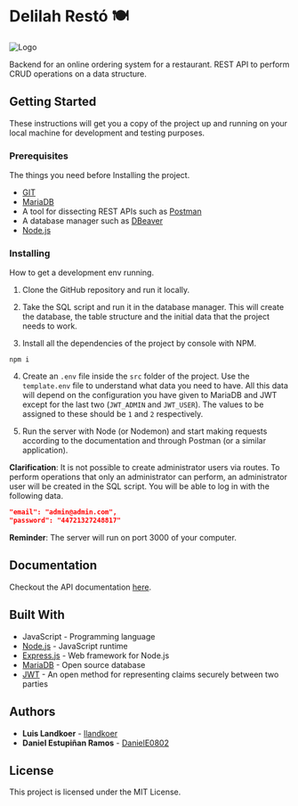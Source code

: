 # Delilah Restó 🍽

![Logo](https://i.imgur.com/6GJ00jE.png "Logo")

Backend for an online ordering system for a restaurant. REST API to perform CRUD operations on a data structure.

## Getting Started

These instructions will get you a copy of the project up and running on your local machine for development and testing purposes.

### Prerequisites

The things you need before Installing the project.


- [GIT](https://git-scm.com/)
- [MariaDB](https://mariadb.org/download/)
- A tool for dissecting REST APIs such as [Postman](https://www.postman.com/)
- A database manager such as [DBeaver](https://dbeaver.io/)
- [Node.js](https://nodejs.org/)


### Installing

How to get a development env running.

1. Clone the GitHub repository and run it locally.

2. Take the SQL script and run it in the database manager. This will create the database, the table structure and the initial data that the project needs to work.

2. Install all the dependencies of the project by console with NPM.

```
npm i
```

4. Create an `.env` file inside the `src` folder of the project. Use the `template.env` file to understand what data you need to have. All this data will depend on the configuration you have given to MariaDB and JWT except for the last two (`JWT_ADMIN` and `JWT_USER`). The values to be assigned to these should be `1` and `2` respectively.

5. Run the  server with Node (or Nodemon) and start making requests according to the documentation and through Postman (or a similar application).

**Clarification**: It is not possible to create administrator users via routes. To perform operations that only an administrator can perform, an administrator user will be created in the SQL script. You will be able to log in with the following data.

```json
"email": "admin@admin.com",
"password": "44721327248817"
```

**Reminder**: The server will run on port 3000 of your computer.

## Documentation

Checkout the API documentation [here]().

## Built With

* JavaScript - Programming language
* [Node.js](https://nodejs.org/en/) - JavaScript runtime
* [Express.js](https://expressjs.com/) - Web framework for Node.js
* [MariaDB](https://mariadb.com/) - Open source database
* [JWT](https://jwt.io/) - An open method for representing claims securely between two parties

## Authors

* **Luis Landkoer** - [llandkoer](https://github.com/llandkoer)
* **Daniel Estupiñan Ramos** - [DanielE0802](https://github.com/DanielE0802)

## License

This project is licensed under the MIT License.

